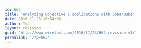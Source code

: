 ```yaml
---
id: 665
title: 'Analyzing Objective C applications with SonarQube'
date: 2016-11-23 16:54:06
author: Tea
layout: revision
guid: 'http://www.wirelust.com/2016/11/23/664-revision-v1/'
permalink: '/?p=665'
---
```


